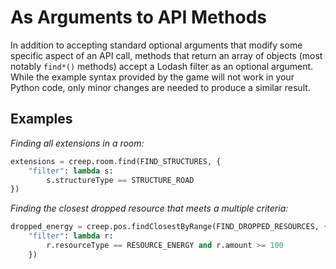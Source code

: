 # As Arguments to API Methods

In addition to accepting standard optional arguments that modify some specific aspect of an API call, methods that return an array of objects \(most notably `find*()` methods\) accept a Lodash filter as an optional argument. While the example syntax provided by the game will not work in your Python code, only minor changes are needed to produce a similar result.

## Examples

_Finding all extensions in a room:_

```python
extensions = creep.room.find(FIND_STRUCTURES, {
    "filter": lambda s: 
        s.structureType == STRUCTURE_ROAD
})
```

_Finding the closest dropped resource that meets a multiple criteria:_

```python
dropped_energy = creep.pos.findClosestByRange(FIND_DROPPED_RESOURCES, {
    "filter": lambda r: 
        r.resourceType == RESOURCE_ENERGY and r.amount >= 100
    })
```


